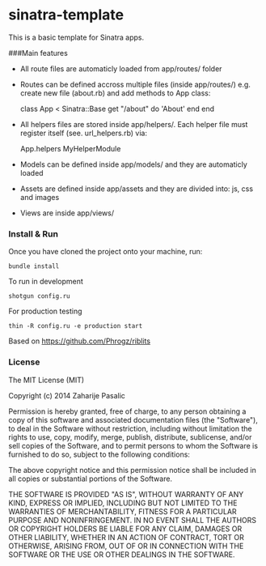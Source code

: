 sinatra-template
================

This is a basic template for Sinatra apps. 

###Main features

* All route files are automaticly loaded from app/routes/ folder
* Routes can be defined accross multiple files (inside app/routes/) e.g. create new file (about.rb) and add methods to
App class:

    class App < Sinatra::Base
      get "/about" do
        'About'
      end
    end

* All helpers files are stored inside app/helpers/. Each helper file must register itself (see. url_helpers.rb) via:

    App.helpers MyHelperModule

* Models can be defined inside app/models/ and they are automaticly loaded
* Assets are defined inside app/assets and they are divided into: js, css and images
* Views are inside app/views/


### Install & Run

Once you have cloned the project onto your machine, run:

    bundle install


To run in development

    shotgun config.ru


For production testing

    thin -R config.ru -e production start


Based on https://github.com/Phrogz/riblits


### License

The MIT License (MIT)

Copyright (c) 2014 Zaharije Pasalic

Permission is hereby granted, free of charge, to any person obtaining a copy
of this software and associated documentation files (the "Software"), to deal
in the Software without restriction, including without limitation the rights
to use, copy, modify, merge, publish, distribute, sublicense, and/or sell
copies of the Software, and to permit persons to whom the Software is
furnished to do so, subject to the following conditions:

The above copyright notice and this permission notice shall be included in all
copies or substantial portions of the Software.

THE SOFTWARE IS PROVIDED "AS IS", WITHOUT WARRANTY OF ANY KIND, EXPRESS OR
IMPLIED, INCLUDING BUT NOT LIMITED TO THE WARRANTIES OF MERCHANTABILITY,
FITNESS FOR A PARTICULAR PURPOSE AND NONINFRINGEMENT. IN NO EVENT SHALL THE
AUTHORS OR COPYRIGHT HOLDERS BE LIABLE FOR ANY CLAIM, DAMAGES OR OTHER
LIABILITY, WHETHER IN AN ACTION OF CONTRACT, TORT OR OTHERWISE, ARISING FROM,
OUT OF OR IN CONNECTION WITH THE SOFTWARE OR THE USE OR OTHER DEALINGS IN THE
SOFTWARE.